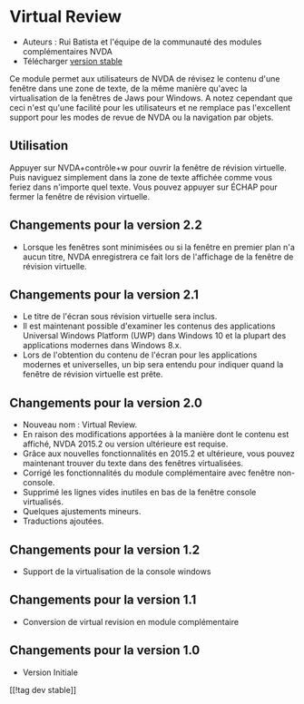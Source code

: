 # Virtual Review #

* Auteurs : Rui Batista et l'équipe de la communauté des modules
  complémentaires NVDA
* Télécharger [version stable ][1]

Ce module permet aux utilisateurs de NVDA de révisez le contenu d'une
fenêtre dans une zone de texte, de la même manière qu'avec la virtualisation
de la fenêtres de Jaws pour Windows. A notez cependant que ceci n'est qu'une
facilité pour les utilisateurs et ne remplace pas l'excellent support  pour
les modes de revue de NVDA ou la navigation par objets.

## Utilisation ##

Appuyer sur NVDA+contrôle+w pour ouvrir la fenêtre de révision
virtuelle. Puis naviguez simplement dans la zone de texte affichée comme
vous feriez dans n'importe quel texte.  Vous pouvez appuyer sur ÉCHAP pour
fermer la fenêtre de révision virtuelle.

## Changements pour la version 2.2

* Lorsque les fenêtres sont minimisées ou si la fenêtre en premier plan n'a
  aucun titre, NVDA enregistrera ce fait lors de l'affichage de la fenêtre
  de révision virtuelle.

## Changements pour la version 2.1

* Le titre de l'écran sous révision virtuelle sera inclus.
* Il est maintenant possible d'examiner les contenus des applications
  Universal Windows Platform (UWP) dans Windows 10 et la plupart des
  applications modernes dans Windows 8.x.
* Lors de l'obtention du contenu de l'écran pour les applications modernes
  et universelles, un bip sera entendu pour indiquer quand la fenêtre de
  révision virtuelle est prête.

## Changements pour la version 2.0

* Nouveau nom : Virtual Review.
* En raison des modifications apportées à la manière dont le contenu est
  affiché, NVDA 2015.2 ou version ultérieure est requise.
* Grâce aux nouvelles fonctionnalités en 2015.2 et ultérieure, vous pouvez
  maintenant trouver du texte dans des fenêtres virtualisées.
* Corrigé les fonctionnalités du module complémentaire avec fenêtre
  non-console.
* Supprimé les lignes vides inutiles en bas de la fenêtre console
  virtualisés.
* Quelques ajustements mineurs.
* Traductions ajoutées.

## Changements pour la version 1.2

* Support de la virtualisation de la console windows

## Changements pour la version 1.1

* Conversion de virtual revision en module complémentaire

## Changements pour la version 1.0

* Version Initiale

[[!tag dev stable]]

[1]: https://github.com/ruifontes/virtualReview/releases/download/2023.09.19/virtualRevision-2023.09.19.nvda-addon
